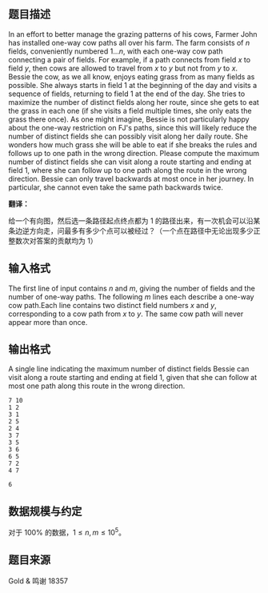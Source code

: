 ## 题目描述

In an effort to better manage the grazing patterns of his cows, Farmer John has installed one-way cow paths all over his farm. The farm consists of $n$ fields, conveniently numbered $1...n$, with each one-way cow path connecting a pair of fields. For example, if a path connects from field $x$ to field $y$, then cows are allowed to travel from $x$ to $y$ but not from $y$ to $x$. Bessie the cow, as we all know, enjoys eating grass from as many fields as possible. She always starts in field $1$ at the beginning of the day and visits a sequence of fields, returning to field $1$ at the end of the day. She tries to maximize the number of distinct fields along her route, since she gets to eat the grass in each one (if she visits a field multiple times, she only eats the grass there once). As one might imagine, Bessie is not particularly happy about the one-way restriction on FJ's paths, since this will likely reduce the number of distinct fields she can possibly visit along her daily route. She wonders how much grass she will be able to eat if she breaks the rules and follows up to one path in the wrong direction. Please compute the maximum number of distinct fields she can visit along a route starting and ending at field $1$, where she can follow up to one path along the route in the wrong direction. Bessie can only travel backwards at most once in her journey. In particular, she cannot even take the same path backwards twice.

**翻译：**

给一个有向图，然后选一条路径起点终点都为 $1$ 的路径出来，有一次机会可以沿某条边逆方向走，问最多有多少个点可以被经过？（一个点在路径中无论出现多少正整数次对答案的贡献均为 $1$）

## 输入格式

The first line of input contains $n$ and $m$, giving the number of fields and the number of one-way paths. The following $m$ lines each describe a one-way cow path.Each line contains two distinct field numbers $x$ and $y$, corresponding to a cow path from $x$ to $y$. The same cow path will never appear more than once.

## 输出格式

A single line indicating the maximum number of distinct fields Bessie can visit along a route starting and ending at field $1$, given that she can follow at most one path along this route in the wrong direction.

```input1
7 10
1 2
3 1
2 5
2 4
3 7
3 5
3 6
6 5
7 2
4 7
```

```output1
6
```

## 数据规模与约定

对于 $100\%$ 的数据，$1 \le n,m \le 10^5$。

## 题目来源

Gold & 鸣谢 18357